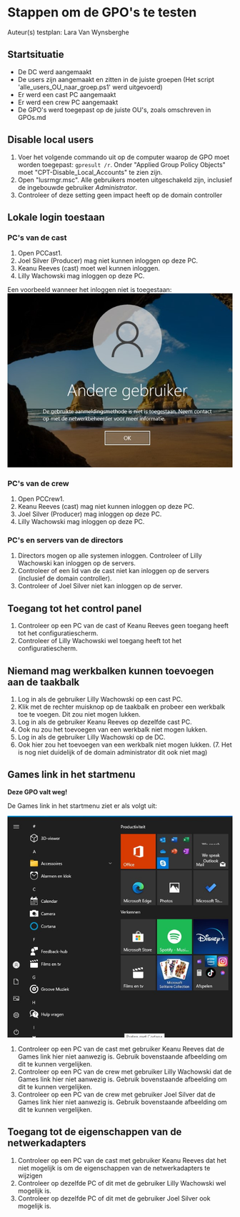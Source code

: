 # Stappen om de GPO's te testen

Auteur(s) testplan: Lara Van Wynsberghe

## Startsituatie

* De DC werd aangemaakt
* De users zijn aangemaakt en zitten in de juiste groepen (Het script 'alle_users_OU_naar_groep.ps1' werd uitgevoerd)
* Er werd een cast PC aangemaakt
* Er werd een crew PC aangemaakt
* De GPO's werd toegepast op de juiste OU's, zoals omschreven in GPOs.md

## Disable local users

1. Voer het volgende commando uit op de computer waarop de GPO moet worden toegepast: `gpresult /r`. Onder "Applied Group Policy Objects" moet "CPT-Disable_Local_Accounts" te zien zijn.
2. Open "lusrmgr.msc". Alle gebruikers moeten uitgeschakeld zijn, inclusief de ingebouwde gebruiker *Administrator*.
3. Controleer of deze setting geen impact heeft op de domain controller

## Lokale login toestaan

### PC's van de cast

1. Open PCCast1.
2. Joel Silver (Producer) mag niet kunnen inloggen op deze PC.
3. Keanu Reeves (cast) moet wel kunnen inloggen.
4. Lilly Wachowski mag inloggen op deze PC.

Een voorbeeld wanneer het inloggen niet is toegestaan:
![Voorbeeld logon niet toegestaan](../Images/CPT_logon-niet-toegestaan.jpg?raw=true "Voorbeeld logon niet toegestaan")

### PC's van de crew

1. Open PCCrew1.
2. Keanu Reeves (cast) mag niet kunnen inloggen op deze PC.
3. Joel Silver (Producer) mag inloggen op deze PC.
4. Lilly Wachowski mag inloggen op deze PC.

### PC's en servers van de directors

1. Directors mogen op alle systemen inloggen. Controleer of Lilly Wachowski kan inloggen op de servers.
2. Controleer of een lid van de cast niet kan inloggen op de servers (inclusief de domain controller).
3. Controleer of Joel Silver niet kan inloggen op de server.

## Toegang tot het control panel

1. Controleer op een PC van de cast of Keanu Reeves geen toegang heeft tot het configuratiescherm.
2. Controleer of Lilly Wachowski wel toegang heeft tot het configuratiescherm.

## Niemand mag werkbalken kunnen toevoegen aan de taakbalk

1. Log in als de gebruiker Lilly Wachowski op een cast PC.
2. Klik met de rechter muisknop op de taakbalk en probeer een werkbalk toe te voegen. Dit zou niet mogen lukken.
3. Log in als de gebruiker Keanu Reeves op dezelfde cast PC.
4. Ook nu zou het toevoegen van een werkbalk niet mogen lukken.
5. Log in als de gebruiker Lilly Wachowski op de DC.
6. Ook hier zou het toevoegen van een werkbalk niet mogen lukken.
(7. Het is nog niet duidelijk of de domain administrator dit ook niet mag)

## Games link in het startmenu

**Deze GPO valt weg!**

De Games link in het startmenu ziet er als volgt uit:

![Games link](../Images/Gameslink.jpg?raw=true "Games link")

1. Controleer op een PC van de cast met gebruiker Keanu Reeves dat de Games link hier niet aanwezig is. Gebruik bovenstaande afbeelding om dit te kunnen vergelijken.
2. Controleer op een PC van de crew met gebruiker Lilly Wachowski dat de Games link hier niet aanwezig is. Gebruik bovenstaande afbeelding om dit te kunnen vergelijken.
3. Controleer op een PC van de crew met gebruiker Joel Silver dat de Games link hier niet aanwezig is. Gebruik bovenstaande afbeelding om dit te kunnen vergelijken.

## Toegang tot de eigenschappen van de netwerkadapters

1. Controleer op een PC van de cast met gebruiker Keanu Reeves dat het niet mogelijk is om de eigenschappen van de netwerkadapters te wijzigen
2. Controleer op dezelfde PC of dit met de gebruiker Lilly Wachowski wel mogelijk is.
3. Controleer op dezelfde PC of dit met de gebruiker Joel Silver ook mogelijk is.
